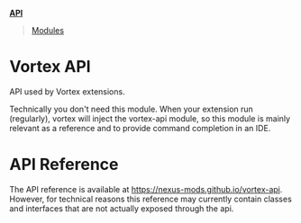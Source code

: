 ---
---
**[API](index.md)**

> [Modules](modules.md)

# Vortex API

API used by Vortex extensions.

Technically you don't need this module. When your extension run (regularly), vortex will inject the vortex-api module, so this module is mainly relevant as a reference and to provide command completion in an IDE.

# API Reference

The API reference is available at https://nexus-mods.github.io/vortex-api.
However, for technical reasons this reference may currently contain classes and interfaces that are not actually exposed through the api.

